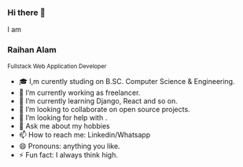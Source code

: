 ### Hi there 👋

I am <h3>Raihan Alam</h3>
<small>Fullstack Web Application Developer</small> 
<br>
- 🎓 I,m curently studing on B.SC. Computer Science & Engineering. 
- 🔭 I’m currently working as freelancer.
- 🌱 I’m currently learning Django, React and so on.
- 👯 I’m looking to collaborate on open source projects.
- 🤔 I’m looking for help with .
- 💬 Ask me about my hobbies
- 📫 How to reach me: Linkedin/Whatsapp
- 😄 Pronouns: anything you like.
- ⚡ Fun fact: I always think high.
